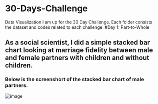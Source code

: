 # 30-Days-Challenge
Data Visualization
I am up for the 30 Day Challenge. Each folder consists the dataset and codes related to each challenge.
#Day 1: Part-to-Whole
## As a social scientist, I did a simple stacked bar chart looking at marriage fidelity between male and female partners with children and without children.
### Below is the screenshort of the stacked bar chart of male partners. 
![image](https://user-images.githubusercontent.com/71402093/161673535-a17185c4-30f9-4309-9a28-b4dbbd6529a0.png)
